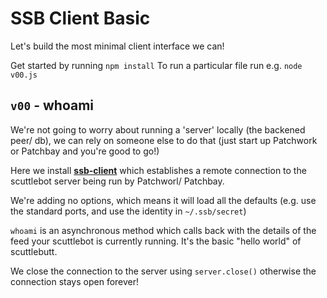 # SSB Client Basic

Let's build the most minimal client interface we can!

Get started by running `npm install`
To run a particular file run e.g. `node v00.js`

## `v00` - whoami

We're not going to worry about running a 'server' locally (the backened peer/ db), we can rely on someone else to do that (just start up Patchwork or Patchbay and you're good to go!) 

Here we install [**ssb-client**](https://github.com/ssbc/ssb-client) which establishes a remote connection to the scuttlebot server being run by Patchworl/ Patchbay.

We're adding no options, which means it will load all the defaults (e.g. use the standard ports, and use the identity in `~/.ssb/secret`)

`whoami` is an asynchronous method which calls back with the details of the feed your scuttlebot is currently running. It's the basic "hello world" of scuttlebutt.

We close the connection to the server using `server.close()` otherwise the connection stays open forever!

